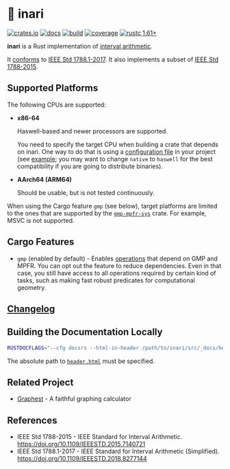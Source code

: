 # 🦊 inari

[![crates.io](https://img.shields.io/crates/v/inari.svg)](https://crates.io/crates/inari)
[![docs](https://img.shields.io/docsrs/inari)](https://docs.rs/inari)
[![build](https://img.shields.io/github/workflow/status/unageek/inari/build/main)](https://github.com/unageek/inari/actions?query=branch%3Amaster+workflow%3Abuild)
[![coverage](https://img.shields.io/coveralls/github/unageek/inari/main)](https://coveralls.io/github/unageek/inari?branch=main)
[![rustc 1.61+](https://img.shields.io/badge/rustc-1.61%2B-lightgrey)](https://blog.rust-lang.org/2022/05/19/Rust-1.61.0.html)

**inari** is a Rust implementation of [interval arithmetic](https://en.wikipedia.org/wiki/Interval_arithmetic).

It [conforms](https://docs.rs/inari/latest/inari/_docs/conformance/index.html) to [IEEE Std 1788.1-2017](https://doi.org/10.1109/IEEESTD.2018.8277144). It also implements a subset of [IEEE Std 1788-2015](https://doi.org/10.1109/IEEESTD.2015.7140721).

## Supported Platforms

The following CPUs are supported:

- **x86-64**

  Haswell-based and newer processors are supported.

  You need to specify the target CPU when building a crate that depends on inari. One way to do that is using a [configuration file](https://doc.rust-lang.org/cargo/reference/config.html) in your project (see [example](https://github.com/unageek/graphest/blob/main/.cargo/config.toml); you may want to change `native` to `haswell` for the best compatibility if you are going to distribute binaries).

- **AArch64 (ARM64)**

  Should be usable, but is not tested continuously.

When using the Cargo feature `gmp` (see below), target platforms are limited to the ones that are supported by the [`gmp-mpfr-sys`](https://crates.io/crates/gmp-mpfr-sys) crate. For example, MSVC is not supported.

## Cargo Features

- `gmp` (enabled by default) - Enables [operations](https://docs.rs/inari/latest/inari/_docs/conformance/) that depend on GMP and MPFR. You can opt out the feature to reduce dependencies. Even in that case, you still have access to all operations required by certain kind of tasks, such as making fast robust predicates for computational geometry.

## [Changelog](CHANGELOG.md)

## Building the Documentation Locally

```bash
RUSTDOCFLAGS="--cfg docsrs --html-in-header /path/to/inari/src/_docs/header.html" cargo doc --open
```

The absolute path to [`header.html`](src/_docs/header.html) must be specified.

## Related Project

- [Graphest](https://github.com/unageek/graphest) - A faithful graphing calculator

## References

- IEEE Std 1788-2015 - IEEE Standard for Interval Arithmetic. https://doi.org/10.1109/IEEESTD.2015.7140721
- IEEE Std 1788.1-2017 - IEEE Standard for Interval Arithmetic (Simplified). https://doi.org/10.1109/IEEESTD.2018.8277144
